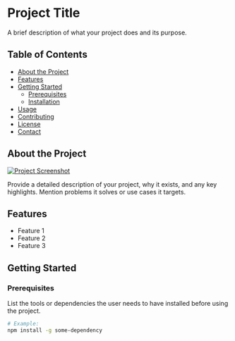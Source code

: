 # Project Title

A brief description of what your project does and its purpose.

## Table of Contents
- [About the Project](#about-the-project)
- [Features](#features)
- [Getting Started](#getting-started)
  - [Prerequisites](#prerequisites)
  - [Installation](#installation)
- [Usage](#usage)
- [Contributing](#contributing)
- [License](#license)
- [Contact](#contact)

## About the Project

[![Project Screenshot](link-to-screenshot.png)](link-to-screenshot.png)

Provide a detailed description of your project, why it exists, and any key highlights. Mention problems it solves or use cases it targets.

## Features
- Feature 1
- Feature 2
- Feature 3

## Getting Started

### Prerequisites
List the tools or dependencies the user needs to have installed before using the project.
```bash
# Example:
npm install -g some-dependency
